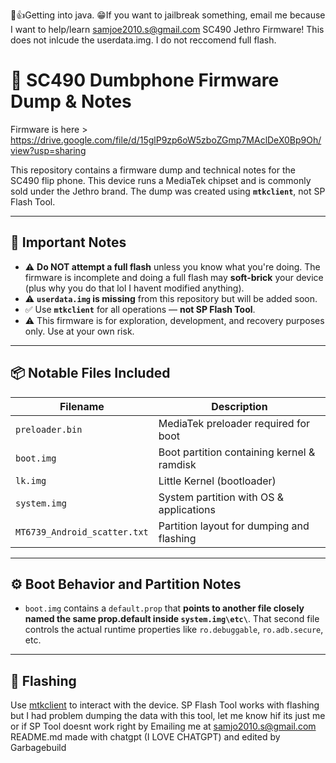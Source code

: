 🙌👍Getting into java.
😁If you want to jailbreak something, email me because I want to help/learn samjoe2010.s@gmail.com
SC490 Jethro Firmware!  This does not inlcude the userdata.img.  I do not reccomend full flash.
# 📱 SC490 Dumbphone Firmware Dump & Notes
Firmware is here > https://drive.google.com/file/d/15glP9zp6oW5zboZGmp7MAclDeX0Bp9Oh/view?usp=sharing

This repository contains a firmware dump and technical notes for the SC490 flip phone. This device runs a MediaTek chipset and is commonly sold under the Jethro brand. The dump was created using **`mtkclient`**, not SP Flash Tool.

---

## 🚨 Important Notes

- ⚠️ **Do NOT attempt a full flash** unless you know what you're doing. The firmware is incomplete and doing a full flash may **soft-brick** your device (plus why you do that lol I havent modified anything).
- ⚠️ **`userdata.img` is missing** from this repository but will be added soon.
- ✅ Use **`mtkclient`** for all operations — **not SP Flash Tool**.
- ⚠️ This firmware is for exploration, development, and recovery purposes only. Use at your own risk.

---

## 📦 Notable Files Included

| Filename      | Description                                     |
|---------------|-------------------------------------------------|
| `preloader.bin` | MediaTek preloader required for boot          |
| `boot.img`    | Boot partition containing kernel & ramdisk       |
| `lk.img`      | Little Kernel (bootloader)                      |
| `system.img`  | System partition with OS & applications         |
| `MT6739_Android_scatter.txt`  | Partition layout for dumping and flashing         |




---

## ⚙️ Boot Behavior and Partition Notes

- `boot.img` contains a `default.prop` that **points to another file closely named the same prop.default inside `system.img\etc\`**. That second file controls the actual runtime properties like `ro.debuggable`, `ro.adb.secure`, etc.


---

## 🔧 Flashing

Use [mtkclient](https://github.com/bkerler/mtkclient) to interact with the device.
SP Flash Tool works with flashing but I had problem dumping the data with this tool, let me know hif its just me or if SP Tool doesnt work right by Emailing me at samjo2010.s@gmail.com
README.md made with chatgpt (I LOVE CHATGPT) and edited by Garbagebuild

